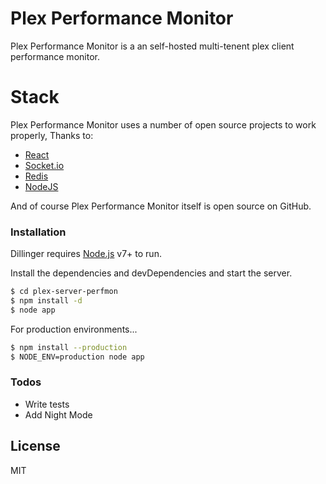 # Plex Performance Monitor

Plex Performance Monitor is a an self-hosted multi-tenent plex client performance monitor.

  
# Stack
Plex Performance Monitor uses a number of open source projects to work properly, Thanks to:

  - [React](https://reactjs.org)
  - [Socket.io](https://socket.io/)
  - [Redis](https://redis.io/)
  - [NodeJS](https://nodejs.org)

And of course Plex Performance Monitor itself is open source on GitHub.

### Installation

Dillinger requires [Node.js](https://nodejs.org/) v7+ to run.

Install the dependencies and devDependencies and start the server.

```sh
$ cd plex-server-perfmon
$ npm install -d
$ node app
```

For production environments...

```sh
$ npm install --production
$ NODE_ENV=production node app
```

### Todos

 - Write tests
 - Add Night Mode

License
----

MIT
